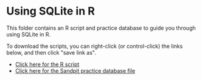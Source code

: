 # Using SQLite in R

This folder contains an R script and practice database to guide you through using SQLite in R.

To download the scripts, you can right-click (or control-click) the links below, and then click "save link as".

* [Click here for the R script](https://github.com/frycast/SQL_course/raw/master/R/sqlite-R/sqlite.R)
* [Click here for the Sandpit practice database file](https://github.com/frycast/SQL_course/raw/master/R/sqlite-R/Sandpit.sqlite)
